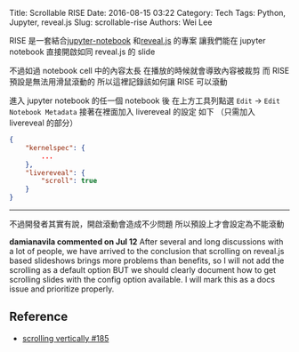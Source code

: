 Title: Scrollable RISE
Date: 2016-08-15 03:22
Category: Tech
Tags: Python, Jupyter, reveal.js
Slug: scrollable-rise
Authors: Wei Lee

RISE 是一套結合[jupyter-notebook](http://jupyter.org) 和[reveal.js](http://lab.hakim.se/reveal-js/#/) 的專案
讓我們能在 jupyter notebook 直接開啟如同 reveal.js 的 slide

<!--more-->

不過如過 notebook cell 中的內容太長
在播放的時候就會導致內容被裁剪
而 RISE 預設是無法用滑鼠滾動的
所以這裡記錄該如何讓 RISE 可以滾動

進入 jupyter notebook 的任一個 notebook 後
在上方工具列點選 `Edit` → `Edit Notebook Metadata`
接著在裡面加入 livereveal 的設定
如下 （只需加入 livereveal 的部分）

```json
{
    "kernelspec": {
        ...
    },
    "livereveal": {
        "scroll": true
    }
}
```

---
不過開發者其實有說，開啟滾動會造成不少問題
所以預設上才會設定為不能滾動

**damianavila commented on Jul 12**
After several and long discussions with a lot of people, we have arrived to the conclusion that scrolling on reveal.js based slideshows brings more problems than benefits, so I will not add the scrolling as a default option BUT we should clearly document how to get scrolling slides with the config option available. I will mark this as a docs issue and prioritize properly.

## Reference

* [scrolling vertically #185](https://github.com/damianavila/RISE/issues/185)
